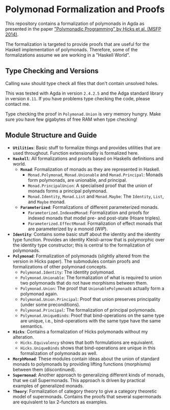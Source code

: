  
# Polymonad Formalization and Proofs

This repository contains a formalization of polymonads in Agda as 
presented in the paper 
["Polymonadic Programming" by Hicks et al. (MSFP 2014)](http://www.cs.bham.ac.uk/~pbl/msfp2014/polymonad.pdf).

The formalization is targeted to provide proofs that are useful for
the Haskell implementation of polymonads. Therefore, some of the
formalizations assume we are working in a "Haskell World".

## Type Checking and Versions

Calling `make` should type check all files that don't contain 
unsolved holes.

This was tested with Agda in version `2.4.2.5` and the Adga standard library 
in version `0.11`. If you have problems type checking the code, please contact
me.

Type checking the proof in `Polymonad.Union` is very memory hungry. Make sure you have 
few gigabytes of free RAM when type checking!

## Module Structure and Guide

* **`Utilities`**:
  Basic stuff to formalize things and provides utilities that
  are used throughout. Function extensionality is formalized here.
* **`Haskell`**:
  All formalizations and proofs based on Haskells definitions and world.
  * **`Monad`**:
    Formalization of monads as they are represented in Haskell.
    * `Monad.Polymonad`, `Monad.Unionable` and `Monad.Principal`:
      Monads form polymonads, are unionable, and principal.
    * `Monad.PrincipalUnion`:
      A specialised proof that the union of monads forms a principal polymonad.
    * `Monad.Identity`, `Monad.List` and `Monad.Maybe`:
      The `Identity`, `List`, and `Maybe` monad.
  * **`Parameterized`**:
    Formalizations of different parameterized monads.
    * `Parameterized.IndexedMonad`: 
      Formalization and proofs for indexed monads that model pre- and post-state (Hoare triples).
    * `Parameterized.EffectMonad`:
      Formalization of effect monads that are parameterized by a monoid (*WIP*).
* **`Identity`**:
  Contains some basic stuff about the identity and the identity type function.
  Provides an identity Kleisli-arrow that is polymorphic over the identity type
  constructor; this is central to the formalization of polymonads.
* **`Polymonad`**:
  Formalization of polymonads (slightly altered from the version in Hicks paper).
  The submodules contain proofs and formalizations of other polymonad concepts.
  * `Polymonad.Identity`: 
    The identity polymonad.
  * `Polymonad.Unionable`: 
    The formalization of what is required to 
    union two polymonads that do not have morphisms between them.
  * `Polymonad.Union`: 
    The proof that `UnionablePolymonad`s actually form a polymonad again.
  * `Polymonad.Union.Principal`: 
    Proof that union preserves principality (under some preconditions).
  * `Polymonad.Principal`: 
    The formalization of principal polymonads.
  * `Polymonad.UniqueBinds`: 
    Proof that bind-operations on the same type 
    are unique, i.e., bind-operations with the same type have the same semantics.
* **`Hicks`**:
  Contains a formalization of Hicks polymonads without 
  my alteration. 
  * `Hicks.Equivalency` shows that both formulations are equivalent.
  * `Hicks.UniqueBinds` shows that bind-operations are unique in this formalization of polymonads as well.
* **`MorphMonad`**: 
  These modules contain ideas about the union of standard monads to polymonads by providing lifting
  functions (morphisms) between them (discontinued).
* **`Supermonad`**:
  Another approach to generalizing different kinds of monads, that we call Supermonads. 
  This approach is driven by practical examples of generalized monads.
* **`Theory`**:
  Formalization of category theory to give a category theoretic model of supermonads.
  Contains the proofs that several supermonads are equivalent to lax 2-functors as examples.
